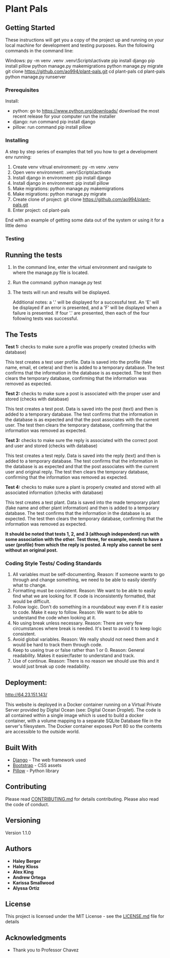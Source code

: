 # Plant Pals


## Getting Started

These instructions will get you a copy of the project up and running on your local machine for development and testing purposes. 
Run the following commands in the command line: 

Windows:
py -m venv .venv
.venv\Scripts\activate
pip install django
pip install pillow
python manage.py makemigrations
python manage.py migrate
git clone https://github.com/ao994/plant-pals.git
cd plant-pals
cd plant-pals
python manage.py runserver


### Prerequisites
Install: 

- python: go to https://www.python.org/downloads/  download the most recent release for your computer  run the installer
- django: run command pip install django
- pillow: run command pip install pillow

### Installing

A step by step series of examples that tell you how to get a development env running:

1. Create venv vitrual environment: py -m venv .venv
2. Open venv environment:           .venv\Scripts\activate
3. Install django in environment:   pip install django
4. Install django in environment:   pip install pillow
5. Make migrations:                 python manage.py makemigrations
6. Make migrations:                 python manage.py migrate
7. Create clone of project:         git clone https://github.com/ao994/plant-pals.git
8. Enter project:                   cd plant-pals


End with an example of getting some data out of the system or using it for a little demo

### Testing
## Running the tests
1. In the command line, enter the virtual environment and navigate to where the manage.py file is located.
2. Run the command: python manage.py test
3. The tests will run and results will be displayed.

   Additional notes: a '.' will be displayed for a successful test. An 'E' will be displayed if an error is presented, and a 'F' will be displayed when a failure is presented.
   If four '.' are presented, then each of the four following tests was successful.

## The Tests
**Test 1:** checks to make sure a profile was properly created (checks with database)

This test creates a test user profile. Data is saved into the profile (fake name, email, et cetera) and then is added to a temporary database. The test confirms that the information in the database is as expected. The test then clears the temporary database, confirming that the information was removed as expected.

**Test 2:** checks to make sure a post is associated with the proper user and stored (checks with database)

This test creates a test post. Data is saved into the post (text) and then is added to a temporary database. The test confirms that the information in the database is as expected and that the post associates with the current user. The test then clears the temporary database, confirming that the information was removed as expected.

**Test 3:** checks to make sure the reply is associated with the correct post and user and stored (checks with database)

This test creates a test reply. Data is saved into the reply (text) and then is added to a temporary database. The test confirms that the information in the database is as expected and that the post associates with the current user and original reply. The test then clears the temporary database, confirming that the information was removed as expected.

**Test 4:** checks to make sure a plant is properly created and stored with all associated information (checks with database)

This test creates a test plant. Data is saved into the made temporary plant (fake name and other plant information) and then is added to a temporary database. The test confirms that the information in the database is as expected. The test then clears the temporary database, confirming that the information was removed as expected.

**It should be noted that tests 1, 2, and 3 (although independent) run with some association with the other. Test three, for example, needs to have a user (profile) from which the reply is posted. A reply also cannot be sent without an original post.**


### Coding Style Tests/ Coding Standards

1. All variables must be self-documenting. Reason: If someone wants to go through and change something, we need to be able to easily identify what to change.
2. Formatting must be consistent. Reason: We want to be able to easily find what we are looking for. If code is inconsistently formatted, that would be difficult.
3. Follow logic. Don't do something in a roundabout way even if it is easier to code. Make it easy to follow. Reason: We want to be able to understand the code when looking at it.
4. No using break unless necessary. Reason: There are very few circumstances where break is needed. It's best to avoid it to keep logic consistent.
5. Avoid global variables. Reason: We really should not need them and it would be hard to track them through code.
6. Keep to useing true or false rather than 1 or 0. Reason: General readability. Makes it easier/faster to understand and track.
7. Use of continue. Reason: There is no reason we should use this and it would just break up code readability.

## Deployment: 
http://64.23.151.143/

This website is deployed in a Docker container running on a Virtual Private Server provided by Digital Ocean (see: Digital Ocean Droplet). The code is all contained within a single image which is used to build a docker container, with a volume mapping to a separate SQLite Database file in the server's filesystem. The Docker container exposes Port 80 so the contents are accessible to the outside world.

## Built With

* [Django](https://www.djangoproject.com/) - The web framework used
* [Bootstrap](https://getbootstrap.com/) - CSS assets
* [Pillow]([https://rometools.github.io/rome/](https://pypi.org/project/pillow/)) - Python library

## Contributing

Please read [CONTRIBUTING.md](CONTRIBUTING.md) for details contributing. Please also read the code of conduct. 

## Versioning

Version 1.1.0

## Authors

* **Haley Berger** 
* **Haley Kloss**
* **Alex King** 
* **Andrew Ortega**
* **Karissa Smallwood** 
* **Alyssa Ortiz** 

## License

This project is licensed under the MIT License - see the [LICENSE.md](LICENSE.md) file for details

## Acknowledgments

* Thank you to Professor Chavez
